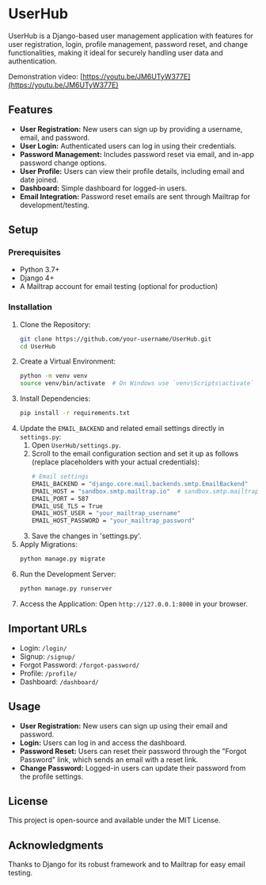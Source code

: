 # UserHub

UserHub is a Django-based user management application with features for user registration, login, profile management, password reset, and change functionalities, making it ideal for securely handling user data and authentication.

Demonstration video: [https://youtu.be/JM6UTyW377E](https://youtu.be/JM6UTyW377E)

## Features
* **User Registration:** New users can sign up by providing a username, email, and password.
* **User Login:** Authenticated users can log in using their credentials.
* **Password Management:** Includes password reset via email, and in-app password change options.
* **User Profile:** Users can view their profile details, including email and date joined.
* **Dashboard:** Simple dashboard for logged-in users.
* **Email Integration:** Password reset emails are sent through Mailtrap for development/testing.

## Setup

### Prerequisites
* Python 3.7+
* Django 4+
* A Mailtrap account for email testing (optional for production)

### Installation

1. Clone the Repository:
    ```bash
    git clone https://github.com/your-username/UserHub.git
    cd UserHub
    ```
2. Create a Virtual Environment:
    ```bash
    python -m venv venv
    source venv/bin/activate  # On Windows use `venv\Scripts\activate`
    ```
3. Install Dependencies:
    ```bash
    pip install -r requirements.txt
    ```
4. Update the `EMAIL_BACKEND` and related email settings directly in `settings.py`:
    1. Open `UserHub/settings.py`.
    2. Scroll to the email configuration section and set it up as follows (replace placeholders with your actual credentials):
        ```bash
        # Email settings
        EMAIL_BACKEND = "django.core.mail.backends.smtp.EmailBackend"
        EMAIL_HOST = "sandbox.smtp.mailtrap.io"  # sandbox.smtp.mailtrap.io is for testing, use smtp.mailtrap.io for production.
        EMAIL_PORT = 587
        EMAIL_USE_TLS = True
        EMAIL_HOST_USER = "your_mailtrap_username"
        EMAIL_HOST_PASSWORD = "your_mailtrap_password"
        ```
    3. Save the changes in 'settings.py'.
5. Apply Migrations:
    ```bash
    python manage.py migrate
    ```
6. Run the Development Server:
    ```bash
    python manage.py runserver
    ```
7. Access the Application: Open `http://127.0.0.1:8000` in your browser.

## Important URLs
* Login: `/login/`
* Signup: `/signup/`
* Forgot Password: `/forgot-password/`
* Profile: `/profile/`
* Dashboard: `/dashboard/`

## Usage
* **User Registration:** New users can sign up using their email and password.
* **Login:** Users can log in and access the dashboard.
* **Password Reset:** Users can reset their password through the "Forgot Password" link, which sends an email with a reset link.
* **Change Password:** Logged-in users can update their password from the profile settings.

## License
This project is open-source and available under the MIT License.

## Acknowledgments
Thanks to Django for its robust framework and to Mailtrap for easy email testing.
